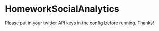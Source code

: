 # HomeworkSocialAnalytics
Please put in your twitter API keys in the config before running. Thanks!
